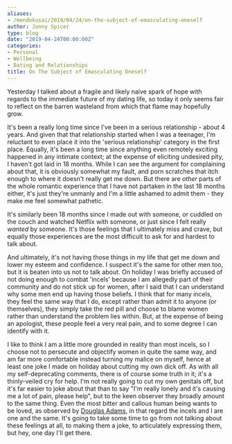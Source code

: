 ```yaml
---
aliases:
- /mendokusai/2019/04/24/on-the-subject-of-emasculating-oneself
author: Jonny Spicer
type: blog
date: "2019-04-24T00:00:00Z"
categories:
- Personal
- Wellbeing
- Dating and Relationships
title: On The Subject of Emasculating Oneself
---
```

Yesterday I talked about a fragile and likely naive spark of hope with regards
to the immediate future of my dating life, so today it only seems fair to reflect
on the barren wasteland from which that flame may hopefully grow.

It's been a really long time since I've been in a serious relationship - about 4 years.
And given that that relationship started when I was a teenager, I'm reluctant to even
place it into the 'serious relationship' category in the first place. Equally,
it's been a long time since anything even remotely exciting happened in any intimate context;
at the expense of eliciting undesired pity, I haven't got laid in 18 months.
While I can see the argument for complaining about that, it is obviously somewhat
my fault, and porn scratches that itch enough to where it doesn't really get me
down. But there are *other* parts of the whole romantic experience that I have
not partaken in the last 18 months either, it's just they're unmanly and I'm
a little ashamed to admit them - they make me feel somewhat pathetic.

It's similarly been 18 months since I made out with someone, or cuddled on the couch and
watched Netflix with someone, or just since I felt really *wanted* by someone.
It's those feelings that I ultimately miss and crave, but equally those experiences
are the most difficult to ask for and hardest to talk about.

And ultimately, it's not having those things in my life that get me down and
lower my esteem and confidence. I suspect it's the same for other men too, but
it is beaten into us not to talk about. On holiday I was briefly accused of
not doing enough to combat 'incels' because I am allegedly part of their community
and do not stick up for women, after I said that I can understand why some men
end up having those beliefs. I think that for many incels, they feel the same
way that I do, except rather than admit it to anyone (or themselves), they simply
take the red pill and choose to blame women rather than understand the problem
lies within. But, at the expense of being an apologist, these people feel a very
real pain, and to some degree I can identify with it.

I like to think I am a little more grounded in reality than most incels, so I choose not
to persecute and objectify women in quite the same way, and am far more comfortable
instead turning my malice on myself, hence at least one joke I made on holiday
about cutting my own dick off. As with all my self-deprecating comments, there is
of course some truth in it; it's a thinly-veiled cry for help. I'm not really
going to cut my own genitals off, but it's far easier to joke about that than to say
"I'm really lonely and it's causing me a lot of pain, please help", but to the
keen observer they broadly amount to the same thing. Even the most bitter and callous
human being wants to be loved, as observed by [Douglas Adams](https://www.litcharts.com/lit/the-hitchhiker-s-guide-to-the-galaxy/chapter-7),
in that regard the incels and I are one and the same. It's going to take some
time to go from not talking about these feelings at all, to making them a joke,
to articulately expressing them, but hey, one day I'll get there.
